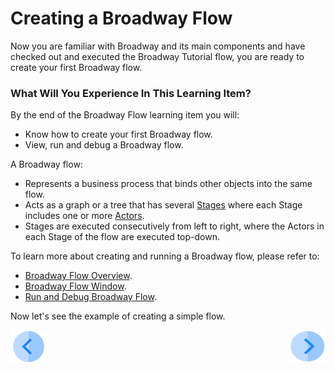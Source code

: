 # Creating a Broadway Flow 

Now you are familiar with Broadway and its main components and have checked out and executed the Broadway Tutorial flow, you are ready to create your first Broadway flow. 


### What Will You Experience In This Learning Item?

By the end of the Broadway Flow learning item you will:

- Know how to create your first Broadway flow.
- View, run and debug a Broadway flow.


A Broadway flow:
-  Represents a business process that binds other objects into the same flow. 
-  Acts as a graph or a tree that has several [Stages](/articles/19_Broadway/19_broadway_flow_stages.md) where each Stage includes one or more [Actors](/articles/19_Broadway/03_broadway_actor.md). 
-  Stages are executed consecutively from left to right, where the Actors in each Stage of the flow are executed top-down.

To learn more about creating and running a Broadway flow, please refer to:

* [Broadway Flow Overview](/articles/19_Broadway/02a_broadway_flow_overview.md).
* [Broadway Flow Window](/articles/19_Broadway/18_broadway_flow_window.md).
* [Run and Debug Broadway Flow](/articles/19_Broadway/25_broadway_flow_window_run_and_debug_flow.md).



Now let's see the example of creating a simple flow.

[![Previous](/articles/images/Previous.png)](04_broadway_tutorials.md)[<img align="right" width="60" height="54" src="/articles/images/Next.png">](05a_create_broadway_flow_example.md)